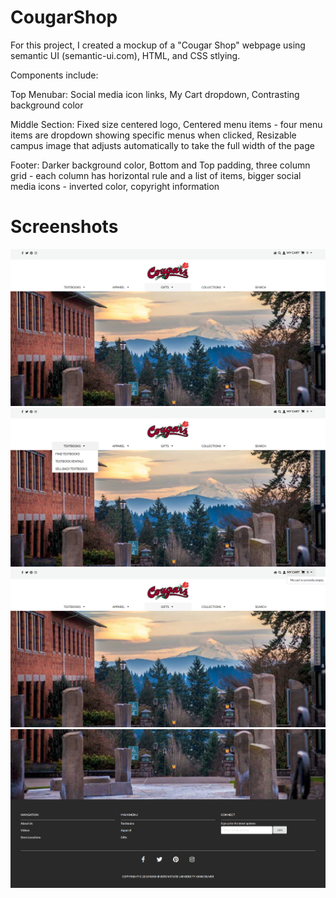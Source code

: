 # CougarShop
For this project, I created a mockup of a "Cougar Shop" webpage using semantic UI (semantic-ui.com), HTML, and CSS stlying.

Components include: 

Top Menubar: Social media icon links, My Cart dropdown, Contrasting background color
                                    
Middle Section: Fixed size centered logo, Centered menu items - four menu items are dropdown showing specific menus when clicked, Resizable campus image that adjusts automatically to take the full width of the page
                                    
Footer: Darker background color, Bottom and Top padding, three column grid - each column has horizontal rule and a list of items, bigger social media icons - inverted color, copyright information

# Screenshots
![Alt text](/screenshots/sc1.png?raw=true "Screenshot 1")
![Alt text](/screenshots/sc2.png?raw=true "Screenshot 2")
![Alt text](/screenshots/sc3.png?raw=true "Screenshot 3")
![Alt text](/screenshots/sc4.png?raw=true "Screenshot 4")
